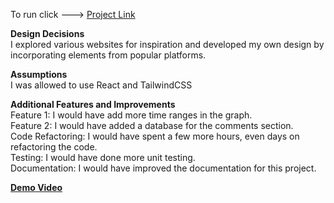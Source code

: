 To run click ---> [Project Link](https://solana-charting-comments.vercel.app/) 

**Design Decisions**
<br>
I explored various websites for inspiration and developed my own design by incorporating elements from popular platforms.

**Assumptions**
<br>
I was allowed to use React and TailwindCSS

**Additional Features and Improvements**
<br>
Feature 1: I would have add more time ranges in the graph.<br>
Feature 2: I would have added a database for the comments section.<br>
Code Refactoring: I would have spent a few more hours, even days on refactoring the code.<br>
Testing: I would have done more unit testing.<br>
Documentation: I would have improved the documentation for this project.<br>

**[Demo Video](https://youtu.be/O1ZJzfmyVUI)**
